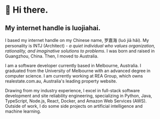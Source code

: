 # 👋 Hi there.

## My internet handle is luojiahai.

I based my internet handle on my Chinese name, 罗嘉海 (luó jiā hǎi). My personality is INTJ (Architect) - *a quiet individual who values organization, rationality, and imaginative solutions to problems*. I was born and raised in Guangzhou, China. Then, I moved to Australia.

I am a software developer currently based in Melbourne, Australia. I graduated from the University of Melbourne with an advanced degree in computer science. I am currently working at REA Group, which owns realestate.com.au, Australia's leading property website.

Drawing from my industry experience, I excel in full-stack software development and site reliability engineering, specializing in Python, Java, TypeScript, Node.js, React, Docker, and Amazon Web Services (AWS). Outside of work, I do some side projects on artificial intelligence and machine learning.
